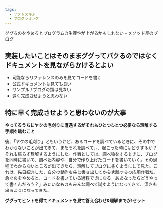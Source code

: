 ```yaml
---
tags:
  - ソフトスキル
  - プログラミング
---
```

[ググるのをやめるとプログラムの生産性が上がるかもしれない - メソッド屋のブログ](https://simplearchitect.hatenablog.com/entry/2018/09/18/080347)

## 実装したいことはそのままググってパクるのではなくドキュメントを見ながらかけるとよい

- 可能ならリファレンスのみを見てコードを書く
- 公式ドキュメントは見ても良い
- サンプル / ブログの類は見ない
- 速く完成させようと思わない

## 特に早く完成させようと思わないのが大事

**やってるうちにヤクの毛刈りに遭遇するがそれもひとつひとつ必要なら理解する手順を踏むこと**

後、「ヤクの毛刈り」ともいうけど、あるコードを調べているときに、その中でわからないことが出てきて、またそれを調べて、、、起こった時にはどうするか？それも焦らず理解するようにした。作戦としては、調べ物をするときに、ブログを同時に書いて、調べた内容や、自分で作り上げたコードを書いていく。その過程でわからないところが出てきたら、理解してブログに書くようにして見た。これは、先日紹介した、自分の動作を先に書き出してから実践するの応用作戦だ。急ぐのをやめると、コードを書いている過程できになる「ああなったらどうやって書くんだろう？」みたいなものもみんな調べて試すようになってきて、深さも出るようになってきた。


**ググってヒントを得てドキュメントを見て答え合わせ&理解までが1セット**

